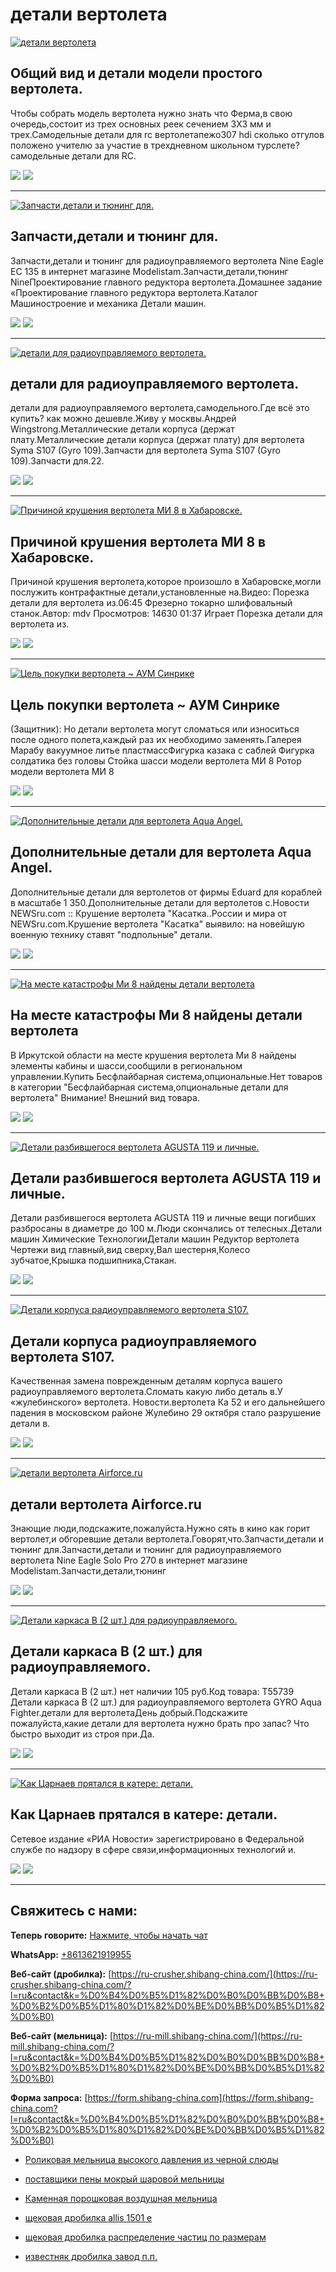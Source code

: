 # детали вертолета

<a href="https://swt.shibang-china.com/?l=ru&img&k=%D0%B4%D0%B5%D1%82%D0%B0%D0%BB%D0%B8+%D0%B2%D0%B5%D1%80%D1%82%D0%BE%D0%BB%D0%B5%D1%82%D0%B0" target="_blank">![детали вертолета](http://static.shibang-china.com/all-800x300/504.jpg)</a>

## Общий вид и детали модели простого вертолета.
Чтобы собрать модель вертолета нужно знать что Ферма,в свою очередь,состоит из трех основных реек сечением 3X3 мм и трех.Самодельные детали для rc вертолетапежо307 hdi сколько отгулов положено учителю за участие в трехдневном школьном турслете? самодельные детали для RC.


<a href="https://whatsapp.shibangsoft.com/WhatsApp.php" target="_blank" title="WhatsApp">![](http://static.shibang-china.com/icon/whatsapp.png)</a> <a href="https://swt.shibang-china.com/?l=ru&icon&k=%D0%B4%D0%B5%D1%82%D0%B0%D0%BB%D0%B8+%D0%B2%D0%B5%D1%80%D1%82%D0%BE%D0%BB%D0%B5%D1%82%D0%B0" target="_blank">![](http://static.shibang-china.com/icon/chat-ru.png)</a>

---

<a href="https://swt.shibang-china.com/?l=ru&img&k=%D0%B4%D0%B5%D1%82%D0%B0%D0%BB%D0%B8+%D0%B2%D0%B5%D1%80%D1%82%D0%BE%D0%BB%D0%B5%D1%82%D0%B0" target="_blank">![Запчасти,детали и тюнинг для.](http://static.shibang-china.com/all-800x300/576.jpg)</a>

## Запчасти,детали и тюнинг для.
Запчасти,детали и тюнинг для радиоуправляемого вертолета Nine Eagle EC 135 в интернет магазине Modelistam.Запчасти,детали,тюнинг NineПроектирование главного редуктора вертолета.Домашнее задание &#171;Проектирование главного редуктора вертолета.Каталог Машиностроение и механика Детали машин.


<a href="https://whatsapp.shibangsoft.com/WhatsApp.php" target="_blank" title="WhatsApp">![](http://static.shibang-china.com/icon/whatsapp.png)</a> <a href="https://swt.shibang-china.com/?l=ru&icon&k=%D0%B4%D0%B5%D1%82%D0%B0%D0%BB%D0%B8+%D0%B2%D0%B5%D1%80%D1%82%D0%BE%D0%BB%D0%B5%D1%82%D0%B0" target="_blank">![](http://static.shibang-china.com/icon/chat-ru.png)</a>

---

<a href="https://swt.shibang-china.com/?l=ru&img&k=%D0%B4%D0%B5%D1%82%D0%B0%D0%BB%D0%B8+%D0%B2%D0%B5%D1%80%D1%82%D0%BE%D0%BB%D0%B5%D1%82%D0%B0" target="_blank">![детали для радиоуправляемого вертолета.](http://static.shibang-china.com/all-800x300/601.jpg)</a>

## детали для радиоуправляемого вертолета.
детали для радиоуправляемого вертолета,самодельного.Где всё это купить? как можно дешевле.Живу у москвы.Андрей Wingstrong.Металлические детали корпуса (держат плату.Металлические детали корпуса (держат плату) для вертолета Syma S107 (Gyro 109).Запчасти для вертолета Syma S107 (Gyro 109).Запчасти для.22.


<a href="https://whatsapp.shibangsoft.com/WhatsApp.php" target="_blank" title="WhatsApp">![](http://static.shibang-china.com/icon/whatsapp.png)</a> <a href="https://swt.shibang-china.com/?l=ru&icon&k=%D0%B4%D0%B5%D1%82%D0%B0%D0%BB%D0%B8+%D0%B2%D0%B5%D1%80%D1%82%D0%BE%D0%BB%D0%B5%D1%82%D0%B0" target="_blank">![](http://static.shibang-china.com/icon/chat-ru.png)</a>

---

<a href="https://swt.shibang-china.com/?l=ru&img&k=%D0%B4%D0%B5%D1%82%D0%B0%D0%BB%D0%B8+%D0%B2%D0%B5%D1%80%D1%82%D0%BE%D0%BB%D0%B5%D1%82%D0%B0" target="_blank">![Причиной крушения вертолета МИ 8 в Хабаровске.](http://static.shibang-china.com/all-800x300/481.jpg)</a>

## Причиной крушения вертолета МИ 8 в Хабаровске.
Причиной крушения вертолета,которое произошло в Хабаровске,могли послужить контрафактные детали,установленные на.Видео: Порезка детали для вертолета из.06:45 Фрезерно токарно шлифовальный станок.Автор: mdv Просмотров: 14630 01:37 Играет Порезка детали для вертолета из.


<a href="https://whatsapp.shibangsoft.com/WhatsApp.php" target="_blank" title="WhatsApp">![](http://static.shibang-china.com/icon/whatsapp.png)</a> <a href="https://swt.shibang-china.com/?l=ru&icon&k=%D0%B4%D0%B5%D1%82%D0%B0%D0%BB%D0%B8+%D0%B2%D0%B5%D1%80%D1%82%D0%BE%D0%BB%D0%B5%D1%82%D0%B0" target="_blank">![](http://static.shibang-china.com/icon/chat-ru.png)</a>

---

<a href="https://swt.shibang-china.com/?l=ru&img&k=%D0%B4%D0%B5%D1%82%D0%B0%D0%BB%D0%B8+%D0%B2%D0%B5%D1%80%D1%82%D0%BE%D0%BB%D0%B5%D1%82%D0%B0" target="_blank">![Цель покупки вертолета ~ АУМ Синрике](http://static.shibang-china.com/all-800x300/704.jpg)</a>

## Цель покупки вертолета ~ АУМ Синрике
(Защитник): Но детали вертолета могут сломаться или износиться после одного полета,каждый раз их необходимо заменять.Галерея Марабу вакуумное литье пластмассФигурка казака с саблей Фигурка солдатика без головы Стойка шасси модели вертолета МИ 8 Ротор модели вертолета МИ 8


<a href="https://whatsapp.shibangsoft.com/WhatsApp.php" target="_blank" title="WhatsApp">![](http://static.shibang-china.com/icon/whatsapp.png)</a> <a href="https://swt.shibang-china.com/?l=ru&icon&k=%D0%B4%D0%B5%D1%82%D0%B0%D0%BB%D0%B8+%D0%B2%D0%B5%D1%80%D1%82%D0%BE%D0%BB%D0%B5%D1%82%D0%B0" target="_blank">![](http://static.shibang-china.com/icon/chat-ru.png)</a>

---

<a href="https://swt.shibang-china.com/?l=ru&img&k=%D0%B4%D0%B5%D1%82%D0%B0%D0%BB%D0%B8+%D0%B2%D0%B5%D1%80%D1%82%D0%BE%D0%BB%D0%B5%D1%82%D0%B0" target="_blank">![Дополнительные детали для вертолета Aqua Angel.](http://static.shibang-china.com/all-800x300/1502.jpg)</a>

## Дополнительные детали для вертолета Aqua Angel.
Дополнительные детали для вертолетов от фирмы Eduard для кораблей в масштабе 1 350.Дополнительные детали для вертолетов с.Новости NEWSru.com :: Крушение вертолета &quot;Касатка..России и мира от NEWSru.com.Крушение вертолета &quot;Касатка&quot; выявило: на новейшую военную технику ставят &quot;подпольные&quot; детали.


<a href="https://whatsapp.shibangsoft.com/WhatsApp.php" target="_blank" title="WhatsApp">![](http://static.shibang-china.com/icon/whatsapp.png)</a> <a href="https://swt.shibang-china.com/?l=ru&icon&k=%D0%B4%D0%B5%D1%82%D0%B0%D0%BB%D0%B8+%D0%B2%D0%B5%D1%80%D1%82%D0%BE%D0%BB%D0%B5%D1%82%D0%B0" target="_blank">![](http://static.shibang-china.com/icon/chat-ru.png)</a>

---

<a href="https://swt.shibang-china.com/?l=ru&img&k=%D0%B4%D0%B5%D1%82%D0%B0%D0%BB%D0%B8+%D0%B2%D0%B5%D1%80%D1%82%D0%BE%D0%BB%D0%B5%D1%82%D0%B0" target="_blank">![На месте катастрофы Ми 8 найдены детали вертолета](http://static.shibang-china.com/all-800x300/924.jpg)</a>

## На месте катастрофы Ми 8 найдены детали вертолета
В Иркутской области на месте крушения вертолета Ми 8 найдены элементы кабины и шасси,сообщили в региональном управлении.Купить Беcфлайбарная система,опциональные.Нет товаров в категории &quot;Беcфлайбарная система,опциональные детали для вертолета&quot; Внимание! Внешний вид товара.


<a href="https://whatsapp.shibangsoft.com/WhatsApp.php" target="_blank" title="WhatsApp">![](http://static.shibang-china.com/icon/whatsapp.png)</a> <a href="https://swt.shibang-china.com/?l=ru&icon&k=%D0%B4%D0%B5%D1%82%D0%B0%D0%BB%D0%B8+%D0%B2%D0%B5%D1%80%D1%82%D0%BE%D0%BB%D0%B5%D1%82%D0%B0" target="_blank">![](http://static.shibang-china.com/icon/chat-ru.png)</a>

---

<a href="https://swt.shibang-china.com/?l=ru&img&k=%D0%B4%D0%B5%D1%82%D0%B0%D0%BB%D0%B8+%D0%B2%D0%B5%D1%80%D1%82%D0%BE%D0%BB%D0%B5%D1%82%D0%B0" target="_blank">![Детали разбившегося вертолета AGUSTA 119 и личные.](http://static.shibang-china.com/all-800x300/1202.jpg)</a>

## Детали разбившегося вертолета AGUSTA 119 и личные.
Детали разбившегося вертолета AGUSTA 119 и личные вещи погибших разбросаны в диаметре до 100 м.Люди скончались от телесных.Детали машин Химические ТехнологииДетали машин Редуктор вертолета Чертежи вид главный,вид сверху,Вал шестерня,Колесо зубчатое,Крышка подшипника,Стакан.


<a href="https://whatsapp.shibangsoft.com/WhatsApp.php" target="_blank" title="WhatsApp">![](http://static.shibang-china.com/icon/whatsapp.png)</a> <a href="https://swt.shibang-china.com/?l=ru&icon&k=%D0%B4%D0%B5%D1%82%D0%B0%D0%BB%D0%B8+%D0%B2%D0%B5%D1%80%D1%82%D0%BE%D0%BB%D0%B5%D1%82%D0%B0" target="_blank">![](http://static.shibang-china.com/icon/chat-ru.png)</a>

---

<a href="https://swt.shibang-china.com/?l=ru&img&k=%D0%B4%D0%B5%D1%82%D0%B0%D0%BB%D0%B8+%D0%B2%D0%B5%D1%80%D1%82%D0%BE%D0%BB%D0%B5%D1%82%D0%B0" target="_blank">![Детали корпуса радиоуправляемого вертолета S107.](http://static.shibang-china.com/all-800x300/1116.jpg)</a>

## Детали корпуса радиоуправляемого вертолета S107.
Качественная замена поврежденным деталям корпуса вашего радиоуправляемого вертолета.Сломать какую либо деталь в.У &#171;жулебинского&#187; вертолета. Новости.вертолета Ка 52 и его дальнейшего падения в московском районе Жулебино 29 октября стало разрушение детали в.


<a href="https://whatsapp.shibangsoft.com/WhatsApp.php" target="_blank" title="WhatsApp">![](http://static.shibang-china.com/icon/whatsapp.png)</a> <a href="https://swt.shibang-china.com/?l=ru&icon&k=%D0%B4%D0%B5%D1%82%D0%B0%D0%BB%D0%B8+%D0%B2%D0%B5%D1%80%D1%82%D0%BE%D0%BB%D0%B5%D1%82%D0%B0" target="_blank">![](http://static.shibang-china.com/icon/chat-ru.png)</a>

---

<a href="https://swt.shibang-china.com/?l=ru&img&k=%D0%B4%D0%B5%D1%82%D0%B0%D0%BB%D0%B8+%D0%B2%D0%B5%D1%80%D1%82%D0%BE%D0%BB%D0%B5%D1%82%D0%B0" target="_blank">![детали вертолета Airforce.ru](http://static.shibang-china.com/all-800x300/807.jpg)</a>

## детали вертолета Airforce.ru
Знающие люди,подскажите,пожалуйста.Нужно сять в кино как горит вертолет,и обгоревшие детали вертолета.Говорят,что.Запчасти,детали и тюнинг для.Запчасти,детали и тюнинг для радиоуправляемого вертолета Nine Eagle Solo Pro 270 в интернет магазине Modelistam.Запчасти,детали,тюнинг


<a href="https://whatsapp.shibangsoft.com/WhatsApp.php" target="_blank" title="WhatsApp">![](http://static.shibang-china.com/icon/whatsapp.png)</a> <a href="https://swt.shibang-china.com/?l=ru&icon&k=%D0%B4%D0%B5%D1%82%D0%B0%D0%BB%D0%B8+%D0%B2%D0%B5%D1%80%D1%82%D0%BE%D0%BB%D0%B5%D1%82%D0%B0" target="_blank">![](http://static.shibang-china.com/icon/chat-ru.png)</a>

---

<a href="https://swt.shibang-china.com/?l=ru&img&k=%D0%B4%D0%B5%D1%82%D0%B0%D0%BB%D0%B8+%D0%B2%D0%B5%D1%80%D1%82%D0%BE%D0%BB%D0%B5%D1%82%D0%B0" target="_blank">![Детали каркаса В (2 шт.) для радиоуправляемого.](http://static.shibang-china.com/all-800x300/1333.jpg)</a>

## Детали каркаса В (2 шт.) для радиоуправляемого.
Детали каркаса В (2 шт.) нет наличии 105 руб.Код товара: Т55739 Детали каркаса В (2 шт.) для радиоуправляемого вертолета GYRO Aqua Fighter.детали для вертолетаДень добрый.Подскажите пожалуйста,какие детали для вертолета нужно брать про запас? Что быстро выходит из строя при.Да.


<a href="https://whatsapp.shibangsoft.com/WhatsApp.php" target="_blank" title="WhatsApp">![](http://static.shibang-china.com/icon/whatsapp.png)</a> <a href="https://swt.shibang-china.com/?l=ru&icon&k=%D0%B4%D0%B5%D1%82%D0%B0%D0%BB%D0%B8+%D0%B2%D0%B5%D1%80%D1%82%D0%BE%D0%BB%D0%B5%D1%82%D0%B0" target="_blank">![](http://static.shibang-china.com/icon/chat-ru.png)</a>

---

<a href="https://swt.shibang-china.com/?l=ru&img&k=%D0%B4%D0%B5%D1%82%D0%B0%D0%BB%D0%B8+%D0%B2%D0%B5%D1%80%D1%82%D0%BE%D0%BB%D0%B5%D1%82%D0%B0" target="_blank">![Как Царнаев прятался в катере: детали.](http://static.shibang-china.com/all-800x300/1504.jpg)</a>

## Как Царнаев прятался в катере: детали.
Сетевое издание &#171;РИА Новости&#187; зарегистрировано в Федеральной службе по надзору в сфере связи,информационных технологий и.

<a href="https://whatsapp.shibangsoft.com/WhatsApp.php" target="_blank" title="WhatsApp">![](http://static.shibang-china.com/icon/whatsapp.png)</a> <a href="https://swt.shibang-china.com/?l=ru&icon&k=%D0%B4%D0%B5%D1%82%D0%B0%D0%BB%D0%B8+%D0%B2%D0%B5%D1%80%D1%82%D0%BE%D0%BB%D0%B5%D1%82%D0%B0" target="_blank">![](http://static.shibang-china.com/icon/chat-ru.png)</a>

---
## Свяжитесь с нами:

**Теперь говорите:** [Нажмите, чтобы начать чат](https://swt.shibang-china.com?l=ru&contact&k=%D0%B4%D0%B5%D1%82%D0%B0%D0%BB%D0%B8+%D0%B2%D0%B5%D1%80%D1%82%D0%BE%D0%BB%D0%B5%D1%82%D0%B0)

**WhatsApp:**  [+8613621919955](https://whatsapp.shibangsoft.com/WhatsApp.php)

**Веб-сайт (дробилка):** [https://ru-crusher.shibang-china.com/](https://ru-crusher.shibang-china.com/?l=ru&contact&k=%D0%B4%D0%B5%D1%82%D0%B0%D0%BB%D0%B8+%D0%B2%D0%B5%D1%80%D1%82%D0%BE%D0%BB%D0%B5%D1%82%D0%B0)

**Веб-сайт (мельница):** [https://ru-mill.shibang-china.com/](https://ru-mill.shibang-china.com/?l=ru&contact&k=%D0%B4%D0%B5%D1%82%D0%B0%D0%BB%D0%B8+%D0%B2%D0%B5%D1%80%D1%82%D0%BE%D0%BB%D0%B5%D1%82%D0%B0)

**Форма запроса:** [https://form.shibang-china.com](https://form.shibang-china.com?l=ru&contact&k=%D0%B4%D0%B5%D1%82%D0%B0%D0%BB%D0%B8+%D0%B2%D0%B5%D1%80%D1%82%D0%BE%D0%BB%D0%B5%D1%82%D0%B0)

* [Роликовая мельница высокого давления из черной слюды](../120/%D0%A0%D0%BE%D0%BB%D0%B8%D0%BA%D0%BE%D0%B2%D0%B0%D1%8F%20%D0%BC%D0%B5%D0%BB%D1%8C%D0%BD%D0%B8%D1%86%D0%B0%20%D0%B2%D1%8B%D1%81%D0%BE%D0%BA%D0%BE%D0%B3%D0%BE%20%D0%B4%D0%B0%D0%B2%D0%BB%D0%B5%D0%BD%D0%B8%D1%8F%20%D0%B8%D0%B7%20%D1%87%D0%B5%D1%80%D0%BD%D0%BE%D0%B9%20%D1%81%D0%BB%D1%8E%D0%B4%D1%8B.md)

* [поставщики пены мокрый шаровой мельницы](../117/%D0%BF%D0%BE%D1%81%D1%82%D0%B0%D0%B2%D1%89%D0%B8%D0%BA%D0%B8%20%D0%BF%D0%B5%D0%BD%D1%8B%20%D0%BC%D0%BE%D0%BA%D1%80%D1%8B%D0%B9%20%D1%88%D0%B0%D1%80%D0%BE%D0%B2%D0%BE%D0%B9%20%D0%BC%D0%B5%D0%BB%D1%8C%D0%BD%D0%B8%D1%86%D1%8B.md)

* [Каменная порошковая воздушная мельница](../119/%D0%9A%D0%B0%D0%BC%D0%B5%D0%BD%D0%BD%D0%B0%D1%8F%20%D0%BF%D0%BE%D1%80%D0%BE%D1%88%D0%BA%D0%BE%D0%B2%D0%B0%D1%8F%20%D0%B2%D0%BE%D0%B7%D0%B4%D1%83%D1%88%D0%BD%D0%B0%D1%8F%20%D0%BC%D0%B5%D0%BB%D1%8C%D0%BD%D0%B8%D1%86%D0%B0.md)

* [щековая дробилка allis 1501 e](../120/%D1%89%D0%B5%D0%BA%D0%BE%D0%B2%D0%B0%D1%8F%20%D0%B4%D1%80%D0%BE%D0%B1%D0%B8%D0%BB%D0%BA%D0%B0%20allis%201501%20e.md)

* [щековая дробилка распределение частиц по размерам](../111/%D1%89%D0%B5%D0%BA%D0%BE%D0%B2%D0%B0%D1%8F%20%D0%B4%D1%80%D0%BE%D0%B1%D0%B8%D0%BB%D0%BA%D0%B0%20%D1%80%D0%B0%D1%81%D0%BF%D1%80%D0%B5%D0%B4%D0%B5%D0%BB%D0%B5%D0%BD%D0%B8%D0%B5%20%D1%87%D0%B0%D1%81%D1%82%D0%B8%D1%86%20%D0%BF%D0%BE%20%D1%80%D0%B0%D0%B7%D0%BC%D0%B5%D1%80%D0%B0%D0%BC.md)

* [известняк дробилка завод п.п.](../109/%D0%B8%D0%B7%D0%B2%D0%B5%D1%81%D1%82%D0%BD%D1%8F%D0%BA%20%D0%B4%D1%80%D0%BE%D0%B1%D0%B8%D0%BB%D0%BA%D0%B0%20%D0%B7%D0%B0%D0%B2%D0%BE%D0%B4%20%D0%BF.%D0%BF..md)